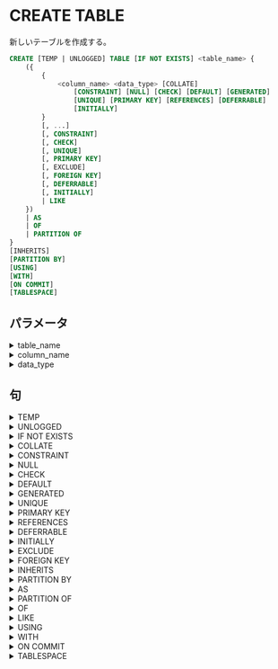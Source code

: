 # CREATE TABLE

新しいテーブルを作成する。

```sql
CREATE [TEMP | UNLOGGED] TABLE [IF NOT EXISTS] <table_name> {
    ({
        {
            <column_name> <data_type> [COLLATE]
                [CONSTRAINT] [NULL] [CHECK] [DEFAULT] [GENERATED]
                [UNIQUE] [PRIMARY KEY] [REFERENCES] [DEFERRABLE]
                [INITIALLY]
        }
        [, ...]
        [, CONSTRAINT]
        [, CHECK]
        [, UNIQUE]
        [, PRIMARY KEY]
        [, EXCLUDE]
        [, FOREIGN KEY]
        [, DEFERRABLE]
        [, INITIALLY]
        | LIKE
    })
    | AS
    | OF
    | PARTITION OF
}
[INHERITS]
[PARTITION BY]
[USING]
[WITH]
[ON COMMIT]
[TABLESPACE]
```

## パラメータ

<details><summary>table_name</summary><section>

作成するテーブル名

</section></details>

<details><summary>column_name</summary><section>

テーブルに作成する列名

</section></details>

<details><summary>data_type</summary><section>

列のデータ型

</section></details>

## 句

<details><summary>TEMP</summary><section>

一時テーブルとする。`TEMPORARY`でもよい。

一時テーブルは現在のセッションやトランザクションの終わりに自動的に削除される。

一時テーブルのインデックスも一時的なものになります。

既に存在するテーブル名と被った場合は、一時テーブルが優先して参照されます。

```TEMP
TEMP
```

</section></details>

<details><summary>UNLOGGED</summary><section>

ログをとらないテーブルとする。

ログをとらないため、相当高速になるが、クラッシュ時に安全ではなくなる。

```sql
UNLOGGED
```

</section></details>

<details><summary>IF NOT EXISTS</summary><section>

同じ名前のテーブルが存在していてもエラーになりません。

かわりに注意が発せられます。

```sql
IF NOT EXISTS
```

</section></details>

<details><summary>COLLATE</summary><section>

文字列の比較やソートの照合順を指定します。`text, varchar, char`などの文字列の列に定義できます。

デフォルトは`"default`でデータベースの`lc_collate`に依存します。

```sql
COLLATE "<collation>"
```

<details><summary>collation</summary><section>

照合順序

|照合順序|説明|
|:---|:---|
|default|ローカルの言語に依存|
|C|ASCIIに準拠|
|POSIX|ASCIIに準拠|
|ucs_basic|Unicodeに準拠|

</section></details>

</section></details>

<details><summary>CONSTRAINT</summary><section>

列制約、テーブル制約の名前。列や、テーブルにかけられた制約に名前を指定できる。

列名の直後に記述すると、その列の制約名になり、列のリストの一つとして記述した場合は

そのテーブルの制約名になる。

```sql
CONSTRAINT <constraint_name>
```

</section></details>

<details><summary>NULL</summary><section>

その列が`NULL`をもてることを指定する。これがデフォルト。


```sql
[NOT] NULL
```

### 句

<details><summary>NOT</summary><section>

その列が`NULL`をもてないことを指定する。

</section></details>

</section></details>

<details><summary>CHECK</summary><section>

検査制約を指定する。

新しい行、または行が更新された時に満たす必要がある条件を記述します。

`TRUE`と`UNKNOWN`と評価される式は成功します。列制約として指定された

検査制約はその列のみを参照できます。テーブル制約として指定された検査制約は

複数の列を参照できます。現在、他の列、変数は検査制約では使用できません。

```sql
CHECK (<expression>) [NO INHERIT]
```

### パラメータ

<details><summary>expression</summary><section>

真偽値を返す条件を記述します。列制約の場合は、その列のみを参照でき、

テーブル制約として指定された場合は、そのテーブルの列を参照できる。

</section></details>

### 句

<details><summary>NO INHERIT</summary><section>

この句を含む場合、子テーブルには制約が伝搬しない。

```sql
NO INHERIT
```

</section></details>

</section></details>

<details><summary>DEFAULT</summary><section>

その列にデフォルトの値が割り当てられる。値が設定されなかった場合に

指定された値がデフォルトではいる。この句を指定しなかった場合、

デフォルトは`NULL`。

```sql
DEFAULT <default_expr>
```

### パラメータ

<details><summary>default_expr</summary><section>

デフォルトになる値。変数は含められず、サブクエリも、他の列の値も

含めることもできない。

</section></details>

</section></details>

<details><summary>GENERATED</summary><section>

ユーザーは列の値を指定できず、自動的に値を生成する列になる。

```sql
GENERATED {
    ALWAYS AS (<generation_expr>) STORED 
    | {ALWAYS | BY DEFAULT} AS IDENTITY
}
```

### パラメータ

<details><summary>generation_expr</summary><section>

自動的に生成する値の式。そのテーブルの他の列を参照することができます。

使用される演算子や関数はイミュータブルでなければなりません。

</section></details>

### 句

<details><summary>ALWAYS</summary><section>

行を挿入時に`INSERT`に`OVERRIDING SYSTEM VALUE`を指定しないと、

上書きすることができない。

```sql
ALWAYS
```

</section></details>

<details><summary>BY DEFAULT</summary><section>

行を挿入時に`INSERT`に`OVERRIDING USER VALUE`を指定しないと

上書きをすることができない。

```sql
BY DEFAULT
```

</section></details>

<details><summary>AS IDENTITY</summary><section>

シーケンスと暗示的に紐づけられ、シーケンスからとられた値が自動的にはいる。

```sql
AS IDENTITY [(<sequence_options>)]
```

#### パラメータ

<details><summary>sequence_options</summary><section>

`CREATE SEQUENCE`に使用されるオプション句を指定できる。

</section></details>

</section></details>

</section></details>

<details><summary>UNIQUE</summary><section>

一意性制約を設ける。一意性制約では`NULL`値は等しいとみなされません。

一意性制約を設けると`btree`インデックスが自動的に作成されます。

複数の列をセットで一意とみなす場合はテーブル制約を使用します。

```sql
UNIQUE -- 列制約
UNIQUE (<column_name>[, ...]) [INCLUDE] -- テーブル制約
```

### 句

<details><summary>INCLUDE</summary><section>

一意でない列を明示的に指定することができる。

```sql
INCLUDE (<column_name>[, ...])
```

</section></details>

</section></details>

<details><summary>PRIMARY KEY</summary><section>

主キー制約を設ける。主キー制約は一意であり、非`NULL`である必要があり、

1つのテーブルに1つだけ指定できます。

主キーには`bree`インデックスが自動的に作成されます。

```sql
PRIMARY KEY  -- 列制約
PRIMARY KEY (<column_name>[, ...]) [INCLUDE] -- 表制約
```

### 句

<details><summary>INCLUDE</summary><section>

一意でない列を明示的に指定することができる。

```sql
INCLUDE (<column_name>[, ...])
```

</section></details>

</section></details>

<details><summary>REFERENCES</summary><section>

外部キー制約を設ける。一時テーブルとの間に外部キー制約を設けることはできない。

```sql
REFERENCES <ref_table> [(<ref_column>)] [MATCH] [ON DELETE] [ON UPDATE]
```

### パラメータ

<details><summary>ref_table</summary><section>

被参照テーブル。

</section></details>

<details><summary>ref_column</summary><section>

被参照列。省略した場合は、被参照テーブルの主キーになる。

被参照列は主キー制約もしくは一意性制約が設けられてる必要があります。

</section></details>

### 句

<details><summary>MATCH</summary><section>

照合型を指定する。

```MATCH
MATCH {FULL | PARTIAL | SIMPLE}
```

#### 句

<details><summary>FULL</summary><section>

複数、外部キーがあるとき、一部が`NULL`であることを許可しない。

全ての外部キーが`NULL`であるときは、被参照テーブルを参照できないものとして

許可される。

```sql
FULL
```

</section></details>

<details><summary>SIMPLE</summary><section>

外部キーに`NULL`があることを許可します。これがデフォルトです。

外部キーに`NULL`があるとき、その行は被参照テーブルを参照できません。

```sql
SIMPLE
```

</section></details>

<details><summary>PARTIAL</summary><section>

まだ実装されていません。

</section></details>

</section></details>

<details><summary>ON DELETE</summary><section>

被参照行が削除された場合の動作を指定する。

```sql
ON DELETE {NO ACTION | RESTRICT | CASCADE | SET NULL | SET DEFAULT}
```

### 句

<details><summary>NO ACTION</summary><section>

エラーを発生させる。デフォルトの動作。制約の検査と同時に行われる。

```sql
NO ACTION
```

</section></details>

<details><summary>RESTRICT</summary><section>

エラーを発生させる。制約の検査を同時に行われるが、検査を遅延することはできない。

```sql
RESTRICT
```

</section></details>

<details><summary>CASCADE</summary><section>

被参照行が削除されたとき、参照している行すべてを削除する。

```sql
CASCADE
```

</section></details>

<details><summary>SET NULL</summary><section>

外部キー列を`NULL`にします。

```sql
SET NULL
```

</section></details>

<details><summary>SET DEFAULT</summary><section>

外部キー列をデフォルト値にします。設定されたデフォルトの値が

被参照テーブルに存在しない場合は、操作が失敗します。

```sql
SET DEFAULT
```

</section></details>

</section></details>

<details><summary>ON UPDATE</summary><section>

被参照列が更新された場合の動作を指定する。

```sql
ON DELETE {NO ACTION | RESTRICT | CASCADE | SET NULL | SET DEFAULT}
```

#### 句

<details><summary>RESTRICT</summary><section>

エラーを発生させる。制約の検査を同時に行われるが、検査を遅延することはできない。

```sql
RESTRICT
```

</section></details>

<details><summary>CASCADE</summary><section>

値を更新します。

```sql
CASCADE
```

</section></details>

<details><summary>SET NULL</summary><section>

外部キー列を`NULL`にします。

```sql
SET NULL
```

</section></details>

<details><summary>SET DEFAULT</summary><section>

外部キー列をデフォルト値にします。設定されたデフォルトの値が

被参照テーブルに存在しない場合は、操作が失敗します。

```sql
SET DEFAULT
```

</section></details>

</section></details>

</section></details>

<details><summary>DEFERRABLE</summary><section>

制約を遅延させることが可能になる。

遅延は`SET CONSTRAINTS`コマンドでトランザクション終了まで

遅延させることができます。検査制約と非ナル値制約は遅延させることができません。

また、`INSERT`の`ON CONFLICT DO UPDATE`の競合解決に使用することはできません。

```sql
[NOT] DEFERRABLE
```

### 句

<details><summary>NOT</summary><section>

制約を遅延させることができなくなる。これがデフォルトです。

```sql
NOT
```

</section></details>

</section></details>

<details><summary>INITIALLY</summary><section>

制約が遅延可能なとき、制約検査を行うデフォルトのタイミングを指定します。

```sql
INITIALLY {IMMEDIATE | DEFERRED}
```

### 句

<details><summary>IMMEDIATE</summary><section>

各文の実行後すぐに検査します。これがデフォルトです。

```sql
IMMEDIATE
```

</section></details>

<details><summary>DEFERRED</summary><section>

トランザクションの終了時に検査されます。

```sql
DEFERRED
```

</section></details>

</section></details>

<details><summary>EXCLUDE</summary><section>

吐いた制約を設けます。

任意の2行について指定した列、または指定した式を使用して比較した時、

比較の結果がすべて`FALSE`を返すことを保証します。一意性制約や検査制約で

制御できないものを制御します。

```sql
EXCLUDE [USING] ({<exclude_element> WITH}[, ...]) <index_parameters> [WHERE]
```

### 句

<details><summary>USING</summary><section>

```sql
USING <index_method>
```

</section></details>

<details><summary>WITH</summary><section>

```sql
WITH <operator>[, ...]
```

</section></details>

<details><summary>WHERE</summary><section>

```sql
WHERE (<predicate>)
```

</section></details>

</section></details>

<details><summary>FOREIGN KEY</summary><section>

外部キーを複数の列をセットで指定するとき、テーブル制約の

この句を使用する。

```sql
FOREIGN KEY (<column_name>[, ...])
    REFERENCES <ref_table> [(<ref_column>[, ...])]
```

### パラメータ

<details><summary>ref_column</summary><section>

非参照列キー、指定しなかった場合は、主キーが自動的に

割り当てられる。

</section></details>

</section></details>

<details><summary>INHERITS</summary><section>

テーブルの全ての列を継承する。通常のテーブルと外部テーブルを指定できます。

親のスキーマ変更は子にも伝播します。デフォルトでは親の操作結果には

子テーブルのデータも含まれます。複数の親テーブルに同名の列が存在する場合、

同じデータ型である必要があります。`IDENTITY`列だけは継承されないので、

子テーブルにも宣言が必要です。

```sql
INHERITS (<parent_table>[, ...])
```

</section></details>

<details><summary>PARTITION BY</summary><section>

パーティションキーを作成します。

別に`CREATE TABLE PARTITION OF`コマンドで

パーティションキーで副テーブルを作成します。

```sql
PARTITION BY {RANGE | LIST | HASH}
    ({{<column_name> | (<expression>)} [<op_class>]}[, ...])
```

### パラメータ

<details><summary>column_name</summary><section>

パーティションキーに含める列

</section></details>

<details><summary>expression</summary><section>

パーティションキーに含める式

</section></details>

<details><summary>op_class</summary><section>

インデックスメソッド。省略した場合、`btree`インデックスになる。

</section></details>

### 句

<details><summary>RANGE</summary><section>

範囲パーティション。異なるパーティションの範囲が被らないようにある。

インデックスには少なくともひとつ`btree`インデックスを必要とします。

```sql
RANGE
```

</section></details>

<details><summary>LIST</summary><section>

リストパーティション。指定した列だけでパーティションを作成する。

インデックスには少なくともひとつ`btree`インデックスを必要とします。

```sql
LIST
```

</section></details>

<details><summary>HASH</summary><section>

ハッシュパーティション。ハッシュインデックスを使用します。

```sql
HASH
```

</section></details>

</section></details>

<details><summary>AS</summary><section>

問い合わせ文の結果からテーブルを作成します。

テーブルの構造とともに、データもコピーされます。

```sql
AS <query> [WITH DATA]
```

### 句

<details><summary>WITH DATA</summary><section>

データも一緒に新しいテーブルにコピーします。

デフォルトはコピーします。

```sql
WITH [NO] DATA
```

#### 句

<details><summary>NO</summary><section>

データはコピーせず、構造だけコピーします。

```sql
NO
```

</section></details>

</section></details>

</section></details>

<details><summary>PARTITION OF</summary><section>

指定した親テーブルのパーティションテーブルを作成する。

```sql
PARTITION OF <parent_table>
    [(
        {
            <column_name> WITH OPTIONS [COLLATE]
                [CONSTRAINT] [NULL] [CHECK] [DEFAULT] [GENERATED]
                [UNIQUE] [PRIMARY KEY] [REFERENCES] [DEFERRABLE]
                [INITIALLY]
        }
        [, ...]
        [, CONSTRAINT]
        [, CHECK]
        [, UNIQUE]
        [, PRIMARY KEY]
        [, EXCLUDE]
        [, FOREIGN KEY]
        [, DEFERRABLE]
        [, INITIALLY]
    )]
    {FOR VALUES}
```

### パラメータ

<details><summary>parent_table</summary><section>

パーティションキーが作成されているテーブル

</section></details>

### 句

<details><summary>FOR VALUES</summary><section>

```sql
{FOR VALUES {IN | FROM | TO | WITH} | DEFAULT}
```

#### 句

<details><summary>IN</summary><section>

```sql
IN (<partition_bound_expr>[, ...])
```

</section></details>

<details><summary>FROM</summary><section>

```sql
FROM ({<partition_bound_expr> | MINVALUE | MAXVALUE}[, ...])
```

</section></details>

<details><summary>TO</summary><section>

```sql
TO ({<partition_bound_expr> | MINVALUE | MAXVALUE}[, ...])
```

</section></details>

<details><summary>WITH</summary><section>

```sql
WITH (MODULUS <numeric_literal>, REMAINDER <numeric_literal>)
```

</section></details>

</section></details>

</section></details>

<details><summary>OF</summary><section>

型付きテーブルを作成する。

```sql
OF <type_name>
    [(
        {
            <column_name> WITH OPTIONS [COLLATE]
                [CONSTRAINT] [NULL] [CHECK] [DEFAULT] [GENERATED]
                [UNIQUE] [PRIMARY KEY] [REFERENCES] [DEFERRABLE]
                [INITIALLY]
        }
        [, ...]
        [, CONSTRAINT]
        [, CHECK]
        [, UNIQUE]
        [, PRIMARY KEY]
        [, EXCLUDE]
        [, FOREIGN KEY]
        [, DEFERRABLE]
        [, INITIALLY]
    )]
    {FOR VALUES | DEFAULT}
```
</section></details>

<details><summary>LIKE</summary><section>

指定したテーブルの列名、データ型、制約を新しいテーブルに

コピーします。`INHERITS`とは違い、新しいと元のテーブルは完全に

分離されます。

```sql
LIKE <source_table> [EXCLUDING | INCLUDING]
```

### パラメータ

<details><summary>source_table</summary><section>

コピーするテーブル。

</section></details>

### 句

<details><summary>EXCLUDING</summary><section>

追加属性をコピーしない。これはデフォルトです。

```sql
EXCLUDING
```

</section></details>

<details><summary>INCLUDING</summary><section>

```sql
INCLUDING {
    COMMENTS
    | CONSTRAINTS
    | DEFAULTS
    | GENERATED
    | IDENTITY
    | INDEXES
    | STATISTICS
    | STORAGE
    | ALL
}
```

</section></details>

</section></details>

<details><summary>USING</summary><section>

テーブルアクセスメソッドを指定します。

```sql
USING <method>
```

</section></details>

<details><summary>WITH</summary><section>

この句はテーブルまたはインデックスに対するオプションの

格納パラメータを指定します。

```sql
WITH ({<storage_parameter[= <value>]>}[, ...])
```

</section></details>

<details><summary>ON COMMIT</summary><section>

トランザクション終了時のテーブルの動作を指定する。

```sql
ON COMMIT {PRESERVE ROWS | DELETE ROWS | DROP}
```

### 句

<details><summary>PRESERVE ROWS</summary><section>

特別な動作は実行しません。これがデフォルトです。

</section></details>

<details><summary>DELETE ROWS</summary><section>

すべての行が削除される。

```sql
DELETE ROWS
```

</section></details>

<details><summary>DROP</summary><section>

テーブルが削除される。

```sql
DROP
```

</section></details>

</section></details>

<details><summary>TABLESPACE</summary><section>

インデックスを作成するテーブル空間を作成します。

省略された場合、デフォルトのテーブル空間が自動的に作成されます。

```sql
TABLESPACE <tablespace_name>
```

</section></details>
